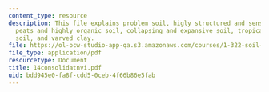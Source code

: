 ```yaml
---
content_type: resource
description: This file explains problem soil, higly structured and senstive soils,
  peats and highly organic soil, collapsing and expansive soil, tropical residual
  soil, and varved clay.
file: https://ol-ocw-studio-app-qa.s3.amazonaws.com/courses/1-322-soil-behavior-spring-2005/bdd945e0fa8fcdd50ceb4f66b86e5fab_14consolidatnvi.pdf
file_type: application/pdf
resourcetype: Document
title: 14consolidatnvi.pdf
uid: bdd945e0-fa8f-cdd5-0ceb-4f66b86e5fab
---
```

